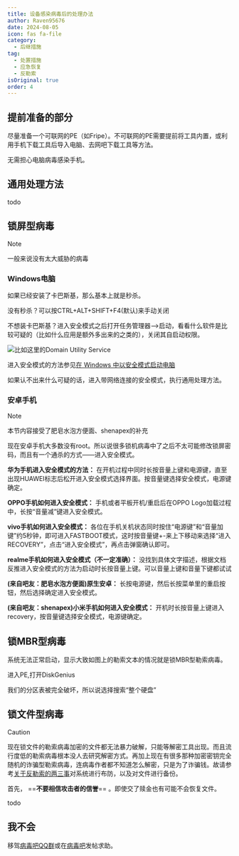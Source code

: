 ```yaml
---
title: 设备感染病毒后的处理办法
author: Raven95676
date: 2024-08-05
icon: fas fa-file
category:
  - 后继措施
tag:
  - 处置措施
  - 应急恢复
  - 反勒索
isOriginal: true
order: 4
---
```


## 提前准备的部分

尽量准备一个可联网的PE（如Fripe）。不可联网的PE需要提前将工具内置，或利用手机下载工具后导入电脑、去网吧下载工具等方法。

无需担心电脑病毒感染手机。

## 通用处理方法

todo

## 锁屏型病毒

> [!note]
> 一般来说没有太大威胁的病毒

### Windows电脑

如果已经安装了卡巴斯基，那么基本上就是秒杀。

没有秒杀？可以按CTRL+ALT+SHIFT+F4(默认)来手动关闭

不想装卡巴斯基？进入安全模式之后打开任务管理器——>启动，看看什么软件是比较可疑的（比如什么应用是额外多出来的之类的），关闭其自启动权限。

![比如这里的Domain Utility Service](https://ooo.0x0.ooo/2024/08/03/OtOsZS.png)

进入安全模式的方法参见[在 Windows 中以安全模式启动电脑](https://support.microsoft.com/zh-cn/windows/%E5%9C%A8-windows-%E4%B8%AD%E4%BB%A5%E5%AE%89%E5%85%A8%E6%A8%A1%E5%BC%8F%E5%90%AF%E5%8A%A8%E7%94%B5%E8%84%91-92c27cff-db89-8644-1ce4-b3e5e56fe234)

如果认不出来什么可疑的话，进入带网络连接的安全模式，执行通用处理方法。

### 安卓手机

> [!note]
> 本节内容接受了肥皂水泡方便面、shenapex的补充

现在安卓手机大多数没有root。所以说很多锁机病毒中了之后不太可能修改锁屏密码，而且有一个通杀的方式——进入安全模式。

**华为手机进入安全模式的方法：** 在开机过程中同时长按音量上键和电源键，直至出现HUAWEI标志后松开进入安全模式选择界面。按音量键选择安全模式，电源键确定。

**OPPO手机如何进入安全模式：** 手机或者平板开机/重启后在OPPO Logo加载过程中，长按“音量减”键进入安全模式。

**vivo手机如何进入安全模式：** 各位在手机关机状态同时按住“电源键”和“音量加键”约5秒钟，即可进入FASTBOOT模式，这时按音量键+-来上下移动来选择“进入RECOVERY”，点击“进入安全模式”，再点击弹窗确认即可。

**realme手机如何进入安全模式（不一定准确）：** 没找到具体文字描述，根据文档反推进入安全模式的方法为启动时长按音量上键。可以音量上键和音量下键都试试

**(来自吧友：肥皂水泡方便面)原生安卓：** 长按电源键，然后长按菜单里的重启按钮，然后选择确定进入安全模式。

**(来自吧友：shenapex)小米手机如何进入安全模式：** 开机时长按音量上键进入recovery，按音量键选择安全模式，电源键确定。

## 锁MBR型病毒

系统无法正常启动，显示大致如图上的勒索文本的情况就是锁MBR型勒索病毒。

进入PE,打开DiskGenius

我们的分区表被完全破坏，所以说选择搜索“整个硬盘”

## 锁文件型病毒

> [!caution]
> 现在锁文件的勒索病毒加密的文件都无法暴力破解，只能等解密工具出现。而且流行度低的勒索病毒根本没人去研究解密方式。再加上现在有很多那种加密密钥完全随机的诈骗型勒索病毒，连病毒作者都不知道怎么解密，只是为了诈骗钱。故请参考[关于反勒索的两三事](https://faq.ravenote.top/prevention/5_ransomware_prevention.html)对系统进行布防，以及对文件进行备份。

首先， ==**不要相信攻击者的信誉**== 。即使交了赎金也有可能不会恢复文件。

todo

## 我不会

移驾[病毒吧QQ群](https://docs.qq.com/doc/DTHZzdVlRVnFsZnNT)或在[病毒吧](https://tieba.baidu.com/f?kw=%E7%97%85%E6%AF%92&fr=index)发帖求助。
